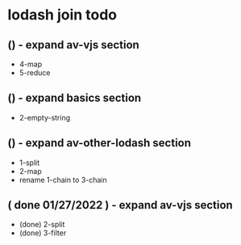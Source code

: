 # lodash join todo

## () - expand av-vjs section
* 4-map
* 5-reduce

## () - expand basics section
* 2-empty-string

## () - expand av-other-lodash section
* 1-split
* 2-map
* rename 1-chain to 3-chain

## ( done 01/27/2022 ) - expand av-vjs section
* (done) 2-split
* (done) 3-filter